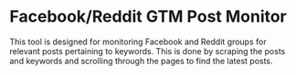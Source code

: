 # Facebook/Reddit GTM Post Monitor

This tool is designed for monitoring Facebook and Reddit groups for relevant posts pertaining to keywords.
This is done by scraping the posts and keywords and scrolling through the pages to find the latest posts.

